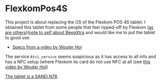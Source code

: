 # FlexkomPos4S

This project is about replacing the OS of the Flexkom POS 4S tablet. I obtained this tablet from some people that feel ripped-off by Flexkom ([as are others](http://mlmforum.nl/forums/topic/flexkom-gedupeerden-verzamelen))([note to self about BeepXtra](http://www.stupidityiscontagious.com/reviews/beepxtra-review-is-beepxtra-a-scam-or-legitimate-opportunity/comment-page-1) and would like me to put the tablet to good use.

 * [Specs from a video by Wouter Hol](https://www.youtube.com/watch?v=45eP8jXUkyo)

The service `Atci_service` seems suspicious as it has access to all info and has a NFC setup (where Flexkom its card do not use NFC at all (see [this video by Wouter Hol](https://www.youtube.com/watch?v=Q02myUvaVHU))

[The tablet is a SANEI N78](http://mlmforum.nl/flessentrekkerij-bij-flexkom).
